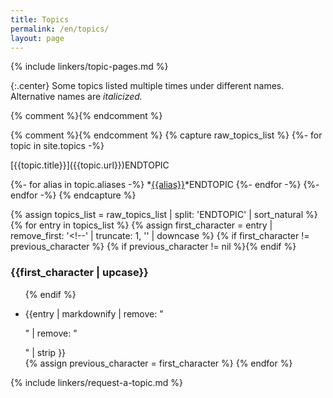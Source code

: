 ```yaml
---
title: Topics
permalink: /en/topics/
layout: page
---
```

{% include linkers/topic-pages.md %}

{:.center}
Some topics listed multiple times under different names.  Alternative
names are *italicized.*

<div>{% comment %}<!-- enclosing in a div forces this to be interpreted
as HTML rather than Markdown so indentation over 4 characters doesn't
produce code blocks -->{% endcomment %}

{% comment %}<!-- Build an "ENDTOPIC"-separated string with
Markdown-style links for each topic or topic alias.  We use
Markdown-style links, e.g. [Name](URL), instead of HTML-style
links, e.g. <a href=URL>Name</a>, so that it's easy to sort by name
rather than URL. -->{% endcomment %}
{% capture raw_topics_list %}
{%- for topic in site.topics -%}
  <!--{{topic.title}}-->[{{topic.title}}]({{topic.url}})ENDTOPIC
  {%- for alias in topic.aliases -%}
    <!--{{alias}}-->*[{{alias}}]({{topic.url}})*ENDTOPIC
  {%- endfor -%}
{%- endfor -%}
{% endcapture %}

{% assign topics_list = raw_topics_list | split: 'ENDTOPIC' | sort_natural %}
{% for entry in topics_list %}
  {% assign first_character = entry | remove_first: '<!--' | truncate: 1, '' | downcase %}
  {% if first_character != previous_character %}
    {% if previous_character != nil %}</ul>{% endif %}
    <h3 id="{{first_character}}">{{first_character | upcase}}</h3>
    <ul>
  {% endif %}
  <li>{{entry | markdownify | remove: "<p>" | remove: "</p>" | strip }}</li>
  {% assign previous_character = first_character %}
{% endfor %}
</ul>

</div>

{% include linkers/request-a-topic.md %}
